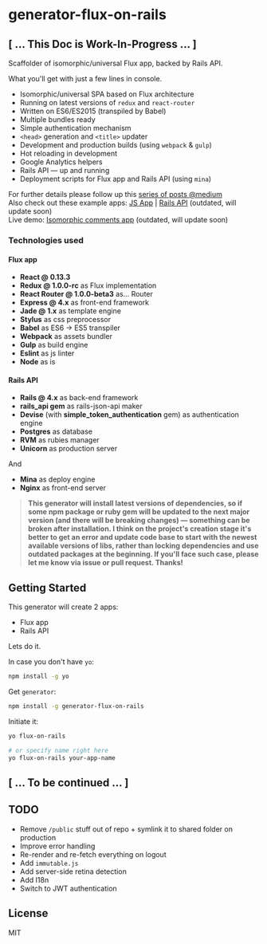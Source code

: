 # generator-flux-on-rails

## [ ... This Doc is Work-In-Progress ... ]

Scaffolder of isomorphic/universal Flux app, backed by Rails API.

What you'll get with just a few lines in console.

* Isomorphic/universal SPA based on Flux architecture
* Running on latest versions of `redux` and `react-router`
* Written on ES6/ES2015 (transpiled by Babel)
* Multiple bundles ready
* Simple authentication mechanism
* `<head>` generation and `<title>` updater
* Development and production builds (using `webpack` & `gulp`)
* Hot reloading in development
* Google Analytics helpers
* Rails API — up and running
* Deployment scripts for Flux app and Rails API (using `mina`)

For further details please follow up this [series of posts @medium](https://medium.com/@alexfedoseev/isomorphic-react-with-rails-part-i-440754e82a59)  
Also check out these example apps: [JS App](https://github.com/alexfedoseev/isomorphic-comments-app) | [Rails API](https://github.com/alexfedoseev/isomorphic-comments-api) (outdated, will update soon)  
Live demo: [Isomorphic comments app](http://isomorphic-comments.alexfedoseev.com) (outdated, will update soon)

### Technologies used

#### Flux app

* **React @ 0.13.3**
* **Redux @ 1.0.0-rc** as Flux implementation
* **React Router @ 1.0.0-beta3** as... Router
* **Express @ 4.x** as front-end framework
* **Jade @ 1.x** as template engine
* **Stylus** as css preprocessor
* **Babel** as ES6 -> ES5 transpiler
* **Webpack** as assets bundler
* **Gulp** as build engine
* **Eslint** as js linter
* **Node** as is

#### Rails API

* **Rails @ 4.x** as back-end framework
* **rails_api gem** as rails-json-api maker
* **Devise** (with **simple_token_authentication** gem) as authentication engine
* **Postgres** as database
* **RVM** as rubies manager
* **Unicorn** as production server

And

* **Mina** as deploy engine
* **Nginx** as front-end server

> **This generator will install latest versions of dependencies, so if some npm package or ruby gem will be updated to the next major version (and there will be breaking changes) — something can be broken after installation. I think on the project's creation stage it's better to get an error and update code base to start with the newest available versions of libs, rather than locking dependencies and use outdated packages at the beginning. If you'll face such case, please let me know via issue or pull request. Thanks!**

## Getting Started

This generator will create 2 apps:

* Flux app
* Rails API

Lets do it.

In case you don't have `yo`:

```bash
npm install -g yo
```

Get `generator`:

```bash
npm install -g generator-flux-on-rails
```

Initiate it:

```bash
yo flux-on-rails

# or specify name right here
yo flux-on-rails your-app-name
```

## [ ... To be continued ... ]


## TODO

* Remove `/public` stuff out of repo + symlink it to shared folder on production
* Improve error handling
* Re-render and re-fetch everything on logout
* Add `immutable.js`
* Add server-side retina detection
* Add I18n
* Switch to JWT authentication

## License

MIT
